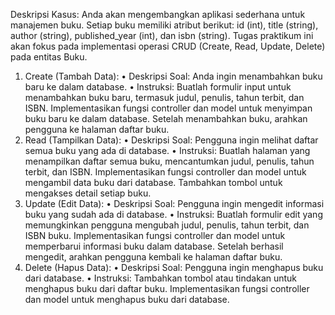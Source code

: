 Deskripsi Kasus: Anda akan mengembangkan aplikasi sederhana untuk manajemen buku.
Setiap buku memiliki atribut berikut: id (int), title (string), author (string), published_year (int),
dan isbn (string). Tugas praktikum ini akan fokus pada implementasi operasi CRUD (Create,
Read, Update, Delete) pada entitas Buku.
1. Create (Tambah Data):
• Deskripsi Soal: Anda ingin menambahkan buku baru ke dalam database.
• Instruksi: Buatlah formulir input untuk menambahkan buku baru, termasuk judul,
penulis, tahun terbit, dan ISBN. Implementasikan fungsi controller dan model untuk
menyimpan buku baru ke dalam database. Setelah menambahkan buku, arahkan
pengguna ke halaman daftar buku.
2. Read (Tampilkan Data):
• Deskripsi Soal: Pengguna ingin melihat daftar semua buku yang ada di database.
• Instruksi: Buatlah halaman yang menampilkan daftar semua buku, mencantumkan
judul, penulis, tahun terbit, dan ISBN. Implementasikan fungsi controller dan model
untuk mengambil data buku dari database. Tambahkan tombol untuk mengakses detail
setiap buku.
3. Update (Edit Data):
• Deskripsi Soal: Pengguna ingin mengedit informasi buku yang sudah ada di database.
• Instruksi: Buatlah formulir edit yang memungkinkan pengguna mengubah judul, penulis,
tahun terbit, dan ISBN buku. Implementasikan fungsi controller dan model untuk
memperbarui informasi buku dalam database. Setelah berhasil mengedit, arahkan
pengguna kembali ke halaman daftar buku.
4. Delete (Hapus Data):
• Deskripsi Soal: Pengguna ingin menghapus buku dari database.
• Instruksi: Tambahkan tombol atau tindakan untuk menghapus buku dari daftar buku.
Implementasikan fungsi controller dan model untuk menghapus buku dari database.
